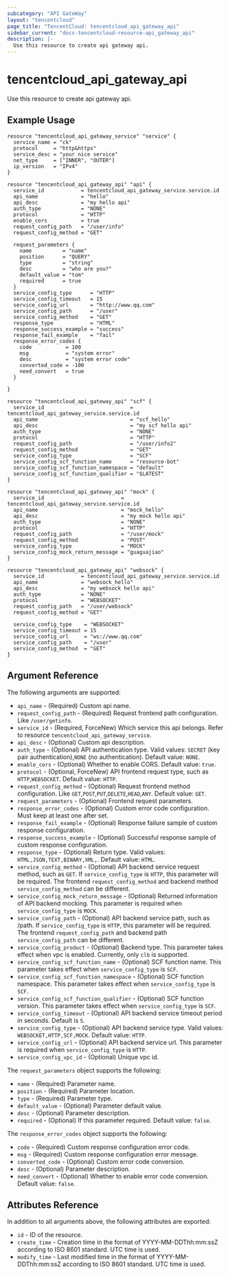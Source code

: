```yaml
---
subcategory: "API GateWay"
layout: "tencentcloud"
page_title: "TencentCloud: tencentcloud_api_gateway_api"
sidebar_current: "docs-tencentcloud-resource-api_gateway_api"
description: |-
  Use this resource to create api gateway api.
---
```


# tencentcloud_api_gateway_api

Use this resource to create api gateway api.

## Example Usage

```hcl
resource "tencentcloud_api_gateway_service" "service" {
  service_name = "ck"
  protocol     = "http&https"
  service_desc = "your nice service"
  net_type     = ["INNER", "OUTER"]
  ip_version   = "IPv4"
}

resource "tencentcloud_api_gateway_api" "api" {
  service_id            = tencentcloud_api_gateway_service.service.id
  api_name              = "hello"
  api_desc              = "my hello api"
  auth_type             = "NONE"
  protocol              = "HTTP"
  enable_cors           = true
  request_config_path   = "/user/info"
  request_config_method = "GET"

  request_parameters {
    name          = "name"
    position      = "QUERY"
    type          = "string"
    desc          = "who are you?"
    default_value = "tom"
    required      = true
  }
  service_config_type      = "HTTP"
  service_config_timeout   = 15
  service_config_url       = "http://www.qq.com"
  service_config_path      = "/user"
  service_config_method    = "GET"
  response_type            = "HTML"
  response_success_example = "success"
  response_fail_example    = "fail"
  response_error_codes {
    code           = 100
    msg            = "system error"
    desc           = "system error code"
    converted_code = -100
    need_convert   = true
  }

}

resource "tencentcloud_api_gateway_api" "scf" {
  service_id                            = tencentcloud_api_gateway_service.service.id
  api_name                              = "scf_hello"
  api_desc                              = "my scf hello api"
  auth_type                             = "NONE"
  protocol                              = "HTTP"
  request_config_path                   = "/user/info2"
  request_config_method                 = "GET"
  service_config_type                   = "SCF"
  service_config_scf_function_name      = "resource-bot"
  service_config_scf_function_namespace = "default"
  service_config_scf_function_qualifier = "$LATEST"
}

resource "tencentcloud_api_gateway_api" "mock" {
  service_id                         = tencentcloud_api_gateway_service.service.id
  api_name                           = "mock_hello"
  api_desc                           = "my mock hello api"
  auth_type                          = "NONE"
  protocol                           = "HTTP"
  request_config_path                = "/user/mock"
  request_config_method              = "POST"
  service_config_type                = "MOCK"
  service_config_mock_return_message = "guaguajiao"
}

resource "tencentcloud_api_gateway_api" "websock" {
  service_id            = tencentcloud_api_gateway_service.service.id
  api_name              = "websock_hello"
  api_desc              = "my websock hello api"
  auth_type             = "NONE"
  protocol              = "WEBSOCKET"
  request_config_path   = "/user/websock"
  request_config_method = "GET"

  service_config_type    = "WEBSOCKET"
  service_config_timeout = 15
  service_config_url     = "ws://www.qq.com"
  service_config_path    = "/user"
  service_config_method  = "GET"
}
```

## Argument Reference

The following arguments are supported:

* `api_name` - (Required) Custom api name.
* `request_config_path` - (Required) Request frontend path configuration. Like `/user/getinfo`.
* `service_id` - (Required, ForceNew) Which service this api belongs. Refer to resource `tencentcloud_api_gateway_service`.
* `api_desc` - (Optional) Custom api description.
* `auth_type` - (Optional) API authentication type. Valid values: `SECRET` (key pair authentication),`NONE` (no authentication). Default value: `NONE`.
* `enable_cors` - (Optional) Whether to enable CORS. Default value: `true`.
* `protocol` - (Optional, ForceNew) API frontend request type, such as `HTTP`,`WEBSOCKET`. Default value: `HTTP`.
* `request_config_method` - (Optional) Request frontend method configuration. Like `GET`,`POST`,`PUT`,`DELETE`,`HEAD`,`ANY`. Default value: `GET`.
* `request_parameters` - (Optional) Frontend request parameters.
* `response_error_codes` - (Optional) Custom error code configuration. Must keep at least one after set.
* `response_fail_example` - (Optional) Response failure sample of custom response configuration.
* `response_success_example` - (Optional) Successful response sample of custom response configuration.
* `response_type` - (Optional) Return type. Valid values: `HTML,JSON,TEXT,BINARY,XML,`. Default value: `HTML`.
* `service_config_method` - (Optional) API backend service request method, such as `GET`. If `service_config_type` is `HTTP`, this parameter will be required. The frontend `request_config_method` and backend method `service_config_method` can be different.
* `service_config_mock_return_message` - (Optional) Returned information of API backend mocking. This parameter is required when `service_config_type`  is `MOCK`.
* `service_config_path` - (Optional) API backend service path, such as /path. If `service_config_type` is `HTTP`, this parameter will be required. The frontend `request_config_path` and backend path `service_config_path` can be different.
* `service_config_product` - (Optional) Backend type. This parameter takes effect when vpc is enabled. Currently, only `clb` is supported.
* `service_config_scf_function_name` - (Optional) SCF function name. This parameter takes effect when `service_config_type` is `SCF`.
* `service_config_scf_function_namespace` - (Optional) SCF function namespace. This parameter takes effect when  `service_config_type` is `SCF`.
* `service_config_scf_function_qualifier` - (Optional) SCF function version. This parameter takes effect when `service_config_type`  is `SCF`.
* `service_config_timeout` - (Optional) API backend service timeout period in seconds. Default is `5`.
* `service_config_type` - (Optional) API backend service type. Valid values: `WEBSOCKET,HTTP,SCF,MOCK`. Default value: `HTTP`.
* `service_config_url` - (Optional) API backend service url. This parameter is required when `service_config_type` is `HTTP`.
* `service_config_vpc_id` - (Optional) Unique vpc id.

The `request_parameters` object supports the following:

* `name` - (Required) Parameter name.
* `position` - (Required) Parameter location.
* `type` - (Required) Parameter type.
* `default_value` - (Optional) Parameter default value.
* `desc` - (Optional) Parameter description.
* `required` - (Optional) If this parameter required. Default value: `false`.

The `response_error_codes` object supports the following:

* `code` - (Required) Custom response configuration error code.
* `msg` - (Required) Custom response configuration error message.
* `converted_code` - (Optional) Custom error code conversion.
* `desc` - (Optional) Parameter description.
* `need_convert` - (Optional) Whether to enable error code conversion. Default value: `false`.

## Attributes Reference

In addition to all arguments above, the following attributes are exported:

* `id` - ID of the resource.
* `create_time` - Creation time in the format of YYYY-MM-DDThh:mm:ssZ according to ISO 8601 standard. UTC time is used.
* `modify_time` - Last modified time in the format of YYYY-MM-DDThh:mm:ssZ according to ISO 8601 standard. UTC time is used.


